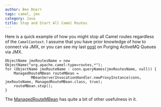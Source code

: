 ```yaml
---
author: Ben Doerr
tags: camel, jmx
category: Java
title: Stop and Start All Camel Routes
---
```

Here is a quick example of how you might stop all Camel routes regardless of the `CamelContext`. I assume that you have
prior knowledge of how to connect via JMX, or you can see my last [post][postPurgeQueue] on Purging ActiveMQ Queues
via JMX.

<!--MORE-->

~~~~~~~~~~{.java}
ObjectName jmxRoutesName = new ObjectName("org.apache.camel:type=routes,*");
for (ObjectName jmxRouteName : conn.queryNames(jmxRoutesName, null)) {
    ManagedRouteMBean routeMBean =
            MBeanServerInvocationHandler.newProxyInstance(conn, jmxRouteName, ManagedRouteMBean.class, true);
    routeMBean.stop();
}
~~~~~~~~~~

The [ManagedRouteMBean][docManagedRouteMBean] has quite a bit of other usefulness in it.

[postPurgeQueue]:       http://bendoerr.me/posts/2012-10-14-activemq-jmx-purge.html "Purge ActiveMQ Queues"
[docManagedRouteMBean]: http://camel.apache.org/maven/current/camel-core/apidocs/org/apache/camel/api/management/mbean/ManagedRouteMBean.html "Interface ManagedRouteMBean"
